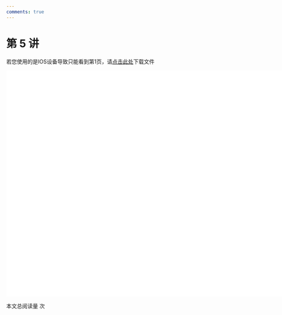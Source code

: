 ```yaml
---
comments: true
---
```


# 第 5 讲

<object data="第 5 讲 输入、输出与文件.pdf" type="application/pdf" width="150%" height="800">
    <p>若您使用的是IOS设备导致只能看到第1页，请<a href="第 5 讲 输入、输出与文件.pdf">点击此处</a>下载文件</p>
    <iframe src="第 5 讲 输入、输出与文件.pdf#navpanes=0" width="500%" height="600" frameborder="0"></iframe>
    
</object>

<span id="busuanzi_container_page_pv">本文总阅读量 <span id="busuanzi_value_page_pv"></span> 次</span>